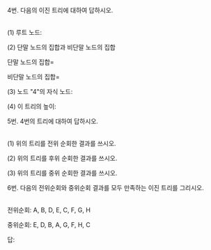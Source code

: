 4번. 다음의 이진 트리에 대하여 답하시오.<br><br>

(1) 루트 노드: <br>

(2) 단말 노드의 집합과 비단말 노드의 집합<br>

단말 노드의 집합= <br>

비단말 노드의 집합= <br>

(3) 노드 "4"의 자식 노드:<br>

(4) 이 트리의 높이:<br>


5번. 4번의 트리에 대하여 답하시오.<br><br>



(1) 위의 트리를 전위 순회한 결과를 쓰시오.<br>


(2) 위의 트리를 후위 순회한 결과를 쓰시오.<br>


(3) 위의 트리를 중위 순회한 결과를 쓰시오.<br>






6번. 다음의 전위순회와 중위순회 결과를 모두 만족하는 이진 트리를 그리시오.<br>
<br>

전위순회: A, B, D, E, C, F, G, H<br>

중위순회: E, D, B, A, G, F, H, C<br>



답: <br>

